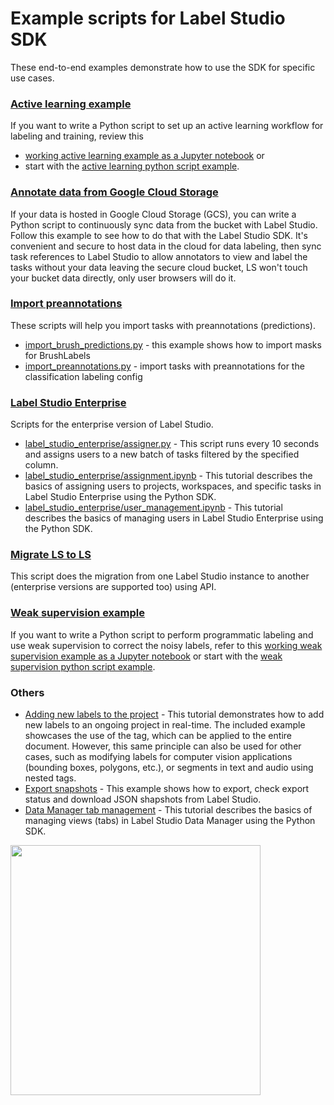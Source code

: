 # Example scripts for Label Studio SDK

These end-to-end examples demonstrate how to use the SDK for specific use cases.

### [Active learning example](active_learning)

If you want to write a Python script to set up an active learning workflow for labeling and training, review this 
* [working active learning example as a Jupyter notebook](https://github.com/heartexlabs/label-studio-sdk/blob/master/examples/active_learning/active_learning.ipynb) or
* start with the [active learning python script example](https://github.com/heartexlabs/label-studio-sdk/blob/master/examples/active_learning/active_learning.py).

### [Annotate data from Google Cloud Storage](annotate_data_from_gcs)

If your data is hosted in Google Cloud Storage (GCS), you can write a Python script to continuously sync data from the bucket with Label Studio. Follow this example to see how to do that with the Label Studio SDK. It's convenient and secure to host data in the cloud for data labeling, then sync task references to Label Studio to allow annotators to view and label the tasks without your data leaving the secure cloud bucket, LS won't touch your bucket data directly, only user browsers will do it. 

### [Import preannotations](import_preannotations)

These scripts will help you import tasks with preannotations (predictions). 
* [import_brush_predictions.py](import_preannotations/import_brush_predictions.py) - this example shows how to import masks for BrushLabels
* [import_preannotations.py](import_preannotations/import_preannotations.py) - import tasks with preannotations for the classification labeling config

### [Label Studio Enterprise](label_studio_enterprise)

Scripts for the enterprise version of Label Studio. 

* [label_studio_enterprise/assigner.py](label_studio_enterprise/assigner.py) - This script runs every 10 seconds and assigns users to a new batch of tasks filtered by the specified column.
* [label_studio_enterprise/assignment.ipynb](label_studio_enterprise/assignment.ipynb) - This tutorial describes the basics of assigning users to projects, workspaces, and specific tasks in Label Studio Enterprise using the Python SDK.
* [label_studio_enterprise/user_management.ipynb](label_studio_enterprise/user_management.ipynb) - This tutorial describes the basics of managing users in Label Studio Enterprise using the Python SDK.

### [Migrate LS to LS](migrate_ls_to_ls)

This script does the migration from one Label Studio instance to another (enterprise versions are supported too) using API. 

### [Weak supervision example](weak_supervision)

If you want to write a Python script to perform programmatic labeling and use weak supervision to correct the noisy labels, refer to this [working weak supervision example as a Jupyter notebook](https://github.com/heartexlabs/label-studio-sdk/blob/master/examples/weak_supervision/weak_supervision.ipynb) or start with the [weak supervision python script example](https://github.com/heartexlabs/label-studio-sdk/blob/master/examples/weak_supervision/weak_supervision.py).

### Others
* [Adding new labels to the project](adding_new_labels_to_project.ipynb) - This tutorial demonstrates how to add new labels to an ongoing project in real-time. The included example showcases the use of the <Taxonomy> tag, which can be applied to the entire document. However, this same principle can also be used for other cases, such as modifying labels for computer vision applications (bounding boxes, polygons, etc.), or segments in text and audio using nested <Taxonomy> tags.
* [Export snapshots](export_snapshots.py) - This example shows how to export, check export status and download JSON shapshots from Label Studio.
* [Data Manager tab management](view_management.ipynb) - This tutorial describes the basics of managing views (tabs) in Label Studio Data Manager using the Python SDK.

<img src="https://labelstud.io/images/opossum/other/5.svg" width="400px">
